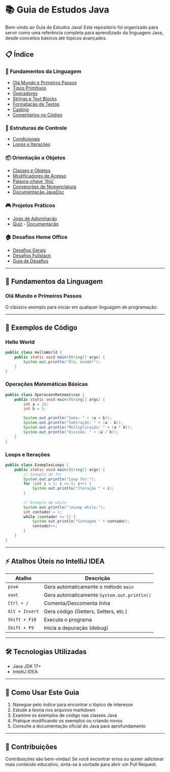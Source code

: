 
# 📚 Guia de Estudos Java

Bem-vindo ao Guia de Estudos Java! Este repositório foi organizado para servir como uma referência completa para aprendizado da linguagem Java, desde conceitos básicos até tópicos avançados.

## 📋 Índice

### 🔰 Fundamentos da Linguagem
- [Olá Mundo e Primeiros Passos](#primeiros-passos)
- [Tipos Primitivos](./Tipos%20Primitivos.md)
- [Operadores](./Operadores.md)
- [Strings e Text Blocks](./Strings%20e%20Text%20Blocks.md)
- [Formatação de Textos](./Formatação%20de%20Textos)
- [Casting](./Casting.md)
- [Comentários no Código](./Comentários%20no%20Código%20Fonte.md)

### 🧩 Estruturas de Controle
- [Condicionais](./src/Condicionais/)
- [Loops e Iterações](#loops-e-iterações)

### 📦 Orientação a Objetos
- [Classes e Objetos](./src/OrientacaoObjetos/ClassesObjetos.md)
- [Modificadores de Acesso](./src/OrientacaoObjetos/Modificadores.md)
- [Palavra-chave 'this'](./src/OrientacaoObjetos/This.md)
- [Convenções de Nomenclatura](./src/OrientacaoObjetos/PadraoNomes.md)
- [Documentação JavaDoc](./src/OrientacaoObjetos/DocumentaçãoJava.md)

### 🎮 Projetos Práticos
- [Jogo de Adivinhação](./src/Game/Adivinha.java)
- [Quiz](./src/Game/Quiz.java) - [Documentação](./src/Game/Quiz.md)

### 🏠 Desafios Home Office
- [Desafios Gerais](./src/homeOffice/Desafio.md)
- [Desafios Fullstack](./src/homeOffice/desafioFullstack.md)
- [Guia de Desafios](./src/homeOffice/README.md)

---

## 🔰 Fundamentos da Linguagem

<a id="primeiros-passos"></a>
### Olá Mundo e Primeiros Passos

O clássico exemplo para iniciar em qualquer linguagem de programação:

---

## 🧠 Exemplos de Código

### Hello World

```java
public class HelloWorld {
    public static void main(String[] args) {
        System.out.println("Olá, mundo!");
    }
}
```

### Operações Matemáticas Básicas

```java
public class OperacoesMatematicas {
    public static void main(String[] args) {
        int a = 10;
        int b = 5;

        System.out.println("Soma: " + (a + b));
        System.out.println("Subtração: " + (a - b));
        System.out.println("Multiplicação: " + (a * b));
        System.out.println("Divisão: " + (a / b));
    }
}
```

<a id="loops-e-iterações"></a>
### Loops e Iterações

```java
public class ExemplosLoops {
    public static void main(String[] args) {
        // Exemplo de for
        System.out.println("Loop for:");
        for (int i = 1; i <= 5; i++) {
            System.out.println("Iteração " + i);
        }
        
        // Exemplo de while
        System.out.println("\nLoop while:");
        int contador = 1;
        while (contador <= 5) {
            System.out.println("Contagem " + contador);
            contador++;
        }
    }
}
```
---

## ⚡ Atalhos Úteis no IntelliJ IDEA

| Atalho      | Descrição                                 |
|-------------|-----------------------------------------|
| `psvm`      | Gera automaticamente o método `main`       |
| `sout`      | Gera automaticamente `System.out.println()`|
| `Ctrl + /`  | Comenta/Descomenta linha                   |
| `Alt + Insert` | Gera código (Getters, Setters, etc.)    |
| `Shift + F10` | Executa o programa                        |
| `Shift + F9`  | Inicia a depuração (debug)                |

---

## 🛠 Tecnologias Utilizadas

- Java JDK 17+
- IntelliJ IDEA

---

## 📝 Como Usar Este Guia

1. Navegue pelo índice para encontrar o tópico de interesse
2. Estude a teoria nos arquivos markdown
3. Examine os exemplos de código nas classes Java
4. Pratique modificando os exemplos ou criando novos
5. Consulte a documentação oficial do Java para aprofundamento

---

## 🤝 Contribuições

Contribuições são bem-vindas! Se você encontrar erros ou quiser adicionar mais conteúdo educativo, sinta-se à vontade para abrir um Pull Request.

